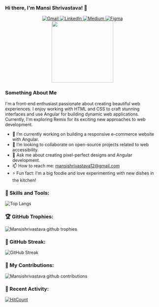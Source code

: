 ### Hi there, I'm Mansi Shrivastava! 👋

<div align="center">
  <a href="mailto:mansishrivastava12@gmail.com">
    <img src="https://img.shields.io/badge/-Gmail-D14836?style=flat-square&logo=Gmail&logoColor=white" alt="Gmail" />
  </a>
  <a href="https://www.linkedin.com/in/mansi-shrivastava">
    <img src="https://img.shields.io/badge/-LinkedIn-0077B5?style=flat-square&logo=Linkedin&logoColor=white" alt="LinkedIn" />
  </a>
  <a href="https://medium.com/@mansishrivastava12">
    <img src="https://img.shields.io/badge/-Medium-12100E?style=flat-square&logo=Medium&logoColor=white" alt="Medium" />
  </a>
  <a href="https://www.figma.com/@mansi_shrivasta">
    <img src="https://img.shields.io/badge/-Figma-F24E1E?style=flat-square&logo=Figma&logoColor=white" alt="Figma" />
  </a>
</div>

<div align="center">
  <img src="https://media.giphy.com/media/L1R1tvI9svkIWwpVYr/giphy.gif" width="200">
</div>

### Something About Me 

I'm a front-end enthusiast passionate about creating beautiful web experiences. I enjoy working with HTML and CSS to craft stunning interfaces and use Angular for building dynamic web applications. Currently, I'm exploring Remix for its exciting new approaches to web development.

- 🔭 I’m currently working on building a responsive e-commerce website with Angular.
- 👯 I’m looking to collaborate on open-source projects related to web accessibility.
- 💬 Ask me about creating pixel-perfect designs and Angular development.
- 📫 How to reach me: mansishrivastava12@gmail.com
- ⚡ Fun fact: I'm a big foodie and love experimenting with new dishes in the kitchen!


### 💼 Skills and Tools:

![Top Langs](https://github-readme-stats.vercel.app/api/top-langs/?username=Mansishrivastava&layout=compact&theme=radical)

### 🏆 GitHub Trophies:

![Mansishrivastava github trophies](https://github-profile-trophy.vercel.app/?username=Mansishrivastava&theme=darkhub)

### 🌟 GitHub Streak:

![GitHub Streak](https://github-readme-streak-stats.herokuapp.com/?user=Mansishrivastava&theme=dark)

### 🚀 My Contributions:

![Mansishrivastava github contributions](https://github-readme-stats.vercel.app/api?username=Mansishrivastava&show_icons=true&count_private=true&theme=radical)


### 📅 Recent Activity:

<!--START_SECTION:activity-->
<!--END_SECTION:activity-->

[![HitCount](https://hits.dwyl.com/Mansishrivastava/Mansishrivastava/Mansishrivastava.svg?style=flat-square)](http://hits.dwyl.com/Mansishrivastava/Mansishrivastava/Mansishrivastava)

<!--
**Mansishrivastava/Mansishrivastava** is a ✨ _special_ ✨ repository because its `README.md` (this file) appears on your GitHub profile.
